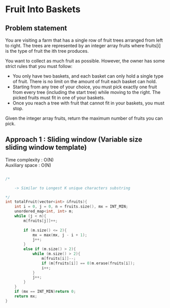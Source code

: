 # Fruit Into Baskets

## Problem statement

You are visiting a farm that has a single row of fruit trees arranged from left to right. The trees are represented by an integer array fruits where fruits[i] is the type of fruit the ith tree produces.

You want to collect as much fruit as possible. However, the owner has some strict rules that you must follow:
- You only have two baskets, and each basket can only hold a single type of fruit. There is no limit on the amount of fruit each basket can hold.
- Starting from any tree of your choice, you must pick exactly one fruit from every tree (including the start tree) while moving to the right. The picked fruits must fit in one of your baskets.
- Once you reach a tree with fruit that cannot fit in your baskets, you must stop.

Given the integer array fruits, return the maximum number of fruits you can pick.

## Approach 1 : Sliding window  (Variable size sliding window template)

Time complexity : O(N)  
Auxiliary space : O(N)

```cpp

/*

    -> Similar to Longest K unique characters substring 

*/
int totalFruit(vector<int> &fruits){
    int i = 0, j = 0, n = fruits.size(), mx = INT_MIN;
    unordered_map<int, int> m;
    while (j < n){
        m[fruits[j]]++;
        
        if (m.size() <= 2){
            mx = max(mx, j - i + 1);
            j++;
        }
        else if (m.size() > 2){
            while (m.size() > 2){
                m[fruits[i]]--;
                if (m[fruits[i]] == 0)m.erase(fruits[i]);
                i++;
            }
            j++;
        }
    }
    if (mx == INT_MIN)return 0;
    return mx;
}
```
